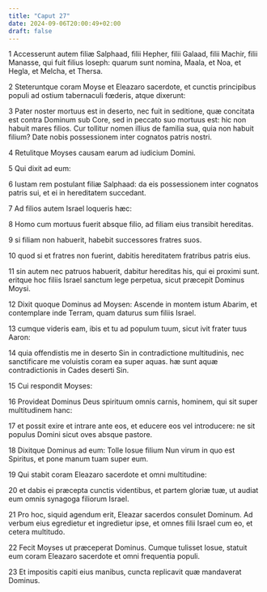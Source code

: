 ```yaml
---
title: "Caput 27"
date: 2024-09-06T20:00:49+02:00
draft: false
---
```



1 Accesserunt autem filiæ Salphaad, filii Hepher, filii Galaad, filii Machir, filii Manasse, qui fuit filius Ioseph: quarum sunt nomina, Maala, et Noa, et Hegla, et Melcha, et Thersa.

2 Steteruntque coram Moyse et Eleazaro sacerdote, et cunctis principibus populi ad ostium tabernaculi fœderis, atque dixerunt:

3 Pater noster mortuus est in deserto, nec fuit in seditione, quæ concitata est contra Dominum sub Core, sed in peccato suo mortuus est: hic non habuit mares filios. Cur tollitur nomen illius de familia sua, quia non habuit filium? Date nobis possessionem inter cognatos patris nostri.

4 Retulitque Moyses causam earum ad iudicium Domini.

5 Qui dixit ad eum:

6 Iustam rem postulant filiæ Salphaad: da eis possessionem inter cognatos patris sui, et ei in hereditatem succedant.

7 Ad filios autem Israel loqueris hæc:

8 Homo cum mortuus fuerit absque filio, ad filiam eius transibit hereditas.

9 si filiam non habuerit, habebit successores fratres suos.

10 quod si et fratres non fuerint, dabitis hereditatem fratribus patris eius.

11 sin autem nec patruos habuerit, dabitur hereditas his, qui ei proximi sunt. eritque hoc filiis Israel sanctum lege perpetua, sicut præcepit Dominus Moysi.

12 Dixit quoque Dominus ad Moysen: Ascende in montem istum Abarim, et contemplare inde Terram, quam daturus sum filiis Israel.

13 cumque videris eam, ibis et tu ad populum tuum, sicut ivit frater tuus Aaron:

14 quia offendistis me in deserto Sin in contradictione multitudinis, nec sanctificare me voluistis coram ea super aquas. hæ sunt aquæ contradictionis in Cades deserti Sin.

15 Cui respondit Moyses:

16 Provideat Dominus Deus spirituum omnis carnis, hominem, qui sit super multitudinem hanc:

17 et possit exire et intrare ante eos, et educere eos vel introducere: ne sit populus Domini sicut oves absque pastore.

18 Dixitque Dominus ad eum: Tolle Iosue filium Nun virum in quo est Spiritus, et pone manum tuam super eum.

19 Qui stabit coram Eleazaro sacerdote et omni multitudine:

20 et dabis ei præcepta cunctis videntibus, et partem gloriæ tuæ, ut audiat eum omnis synagoga filiorum Israel.

21 Pro hoc, siquid agendum erit, Eleazar sacerdos consulet Dominum. Ad verbum eius egredietur et ingredietur ipse, et omnes filii Israel cum eo, et cetera multitudo.

22 Fecit Moyses ut præceperat Dominus. Cumque tulisset Iosue, statuit eum coram Eleazaro sacerdote et omni frequentia populi.

23 Et impositis capiti eius manibus, cuncta replicavit quæ mandaverat Dominus.


